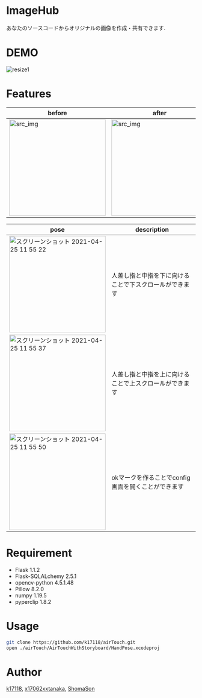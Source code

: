 # ImageHub

あなたのソースコードからオリジナルの画像を作成・共有できます.
 
# DEMO
 ![resize1](https://user-images.githubusercontent.com/50346054/115980186-82692000-a5c5-11eb-90f4-a86872d3410a.gif)
 
# Features
 

<!-- <p float="right">
<img width="256" alt="スクリーンショット 2021-04-25 11 55 22" src="https://user-images.githubusercontent.com/50346054/115978926-b04a6680-a5bd-11eb-8a4a-56f5d859f36e.png">
<img width="256" alt="スクリーンショット 2021-04-25 11 55 37" src="https://user-images.githubusercontent.com/50346054/115978931-b4768400-a5bd-11eb-8097-15eab2cd8a18.png">
<img width="256" alt="スクリーンショット 2021-04-25 11 55 50" src="https://user-images.githubusercontent.com/50346054/115978932-b50f1a80-a5bd-11eb-9bcc-6699ff8884a8.png">
</p> -->
|before|after|
|----|-----|
|<img width="256" alt="src_img" src="https://user-images.githubusercontent.com/50346054/122659579-87f17980-d1b4-11eb-8cd4-e13fb10d0648.png">|<img width="256" alt="src_img" src="https://user-images.githubusercontent.com/50346054/122659650-0e0dc000-d1b5-11eb-88c3-459674627eba.jpg">|


|pose|description|
|----|-----|
|<img width="256" alt="スクリーンショット 2021-04-25 11 55 22" src="https://user-images.githubusercontent.com/50346054/115978926-b04a6680-a5bd-11eb-8a4a-56f5d859f36e.png">|人差し指と中指を下に向けることで下スクロールができます|
|<img width="256" alt="スクリーンショット 2021-04-25 11 55 37" src="https://user-images.githubusercontent.com/50346054/115978931-b4768400-a5bd-11eb-8097-15eab2cd8a18.png">|人差し指と中指を上に向けることで上スクロールができます|
|<img width="256" alt="スクリーンショット 2021-04-25 11 55 50" src="https://user-images.githubusercontent.com/50346054/115978932-b50f1a80-a5bd-11eb-9bcc-6699ff8884a8.png">|okマークを作ることでconfig画面を開くことができます|

# Requirement
 
 
* Flask 1.1.2
* Flask-SQLALchemy 2.5.1
* opencv-python 4.5.1.48
* Pillow 8.2.0
* numpy 1.19.5
* pyperclip 1.8.2

 

 
# Usage
```bash
git clone https://github.com/k17118/airTouch.git
open ./airTouch/AirTouchWithStoryboard/HandPose.xcodeproj
```


 
# Author
 
[k17118](https://github.com/k17118),
[x17062xxtanaka](https://github.com/x17062xxtanaka),
[ShomaSon](https://github.com/ShomaSon)


